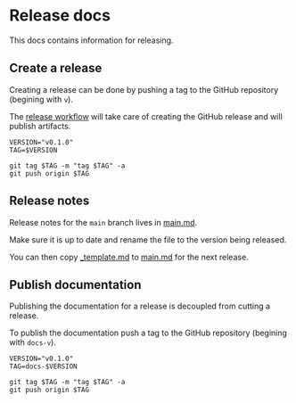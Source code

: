 # Release docs

This docs contains information for releasing.

## Create a release

Creating a release can be done by pushing a tag to the GitHub repository (begining with `v`).

The [release workflow](../.github/workflows/release.yaml) will take care of creating the GitHub release and will publish artifacts.

```shell
VERSION="v0.1.0"
TAG=$VERSION

git tag $TAG -m "tag $TAG" -a
git push origin $TAG
```

## Release notes

Release notes for the `main` branch lives in [main.md](../.release-notes/main.md).

Make sure it is up to date and rename the file to the version being released.

You can then copy [_template.md](../.release-notes/_template.md) to [main.md](../.release-notes/main.md) for the next release.

## Publish documentation

Publishing the documentation for a release is decoupled from cutting a release.

To publish the documentation push a tag to the GitHub repository (begining with `docs-v`).

```shell
VERSION="v0.1.0"
TAG=docs-$VERSION

git tag $TAG -m "tag $TAG" -a
git push origin $TAG
```
